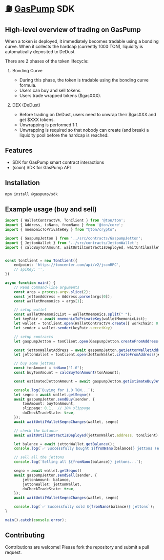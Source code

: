 # ⛽️ [GasPump](https://t.me/gaspump_bot) SDK

## High-level overview of trading on GasPump
When a token is deployed, it immediately becomes tradable using a bonding curve. When it collects the hardcap (currently 1000 TON), liquidity is automatically deposited to DeDust.

There are 2 phases of the token lifecycle:
1. Bonding Curve
    - During this phase, the token is tradable using the bonding curve formula.
    - Users can buy and sell tokens.
    - Users trade wrapped tokens ($gasXXX).

2. DEX (DeDust)
    - Before trading on DeDust, users need to unwrap their $gasXXX and get $XXX tokens.
    - Unwrapping is performed 1:1.
    - Unwrapping is required so that nobody can create (and break) a liquidity pool before the hardcap is reached.

## Features
- SDK for GasPump smart contract interactions
- (soon) SDK for GasPump API

## Installation
```bash
npm install @gaspump/sdk
```

## Example usage (buy and sell)
```typescript
import { WalletContractV4, TonClient } from '@ton/ton';
import { Address, toNano, fromNano } from '@ton/core';
import { mnemonicToPrivateKey } from "@ton/crypto";

import { GaspumpJetton } from '../src/contracts/GaspumpJetton';
import { JettonWallet } from '../src/contracts/JettonWallet';
import { calcBuyTonAmount, waitUntilContractIsDeployed, waitUntilWalletSeqnoChanges } from '../src/utils/utils';


const tonClient = new TonClient({
    endpoint: 'https://toncenter.com/api/v2/jsonRPC',
    // apiKey: '',
})

async function main() {
    // Read command-line arguments
    const args = process.argv.slice(2);
    const jettonAddress = Address.parse(args[0]);
    const walletMnemonics = args[1];

    // setup wallet
    const walletMnemonicList = walletMnemonics.split(" ");
    let keyPair = await mnemonicToPrivateKey(walletMnemonicList);
    let wallet = tonClient.open(WalletContractV4.create({ workchain: 0, publicKey: keyPair.publicKey }));
    let sender = wallet.sender(keyPair.secretKey)

    // setup contracts
    let gaspumpJetton = tonClient.open(GaspumpJetton.createFromAddress(jettonAddress));

    const jettonWalletAddress = await gaspumpJetton.getJettonWalletAddress(wallet.address);
    let jettonWallet = tonClient.open(JettonWallet.createFromAddress(jettonWalletAddress));

    // buy some jettons
    const tonAmount = toNano("1.0");
    const buyTonAmount = calcBuyTonAmount(tonAmount);

    const estimatedJettonAmount = await gaspumpJetton.getEstimateBuyJettonAmount(buyTonAmount);

    console.log(`Buying for 1.0 TON...`);
    let seqno = await wallet.getSeqno()
    await gaspumpJetton.sendBuy(sender, {
        tonAmount: buyTonAmount,
        slippage: 0.1,  // 10% slippage
        doCheckTradeState: true,
    });
    await waitUntilWalletSeqnoChanges(wallet, seqno)

    // check the balance
    await waitUntilContractIsDeployed(jettonWallet.address, tonClient);

    let balance = await jettonWallet.getBalance();
    console.log(`✅ Successfully bought ${fromNano(balance)} jettons (estimated: ${fromNano(estimatedJettonAmount)})`);

    // sell all the jettons
    console.log(`Selling all ${fromNano(balance)} jettons...`);

    seqno = await wallet.getSeqno()
    await gaspumpJetton.sendSell(sender, {
        jettonAmount: balance,
        jettonWallet: jettonWallet,
        doCheckTradeState: true,
    });
    await waitUntilWalletSeqnoChanges(wallet, seqno)

    console.log(`✅ Successfully sold ${fromNano(balance)} jettons`);
}

main().catch(console.error);
```

## Contributing
Contributions are welcome! Please fork the repository and submit a pull request.
 
